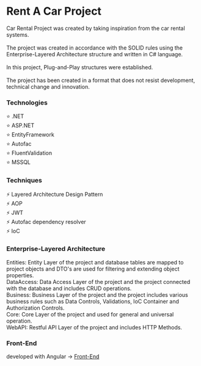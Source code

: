 # Rent A Car Project

Car Rental Project was created by taking inspiration from the car rental systems.
<br><br>
The project was created in accordance with the SOLID rules using the Enterprise-Layered Architecture structure and written in C# language.
<br><br>
In this project, Plug-and-Play structures were established.
<br><br>
The project has been created in a format that does not resist development, technical change and innovation.

### Technologies 
:star: .NET<br>
:star: ASP.NET<br>
:star: EntityFramework<br>
:star: Autofac<br>
:star: FluentValidation<br>
:star: MSSQL<br>

### Techniques
:zap: Layered Architecture Design Pattern<br>
:zap: AOP<br>
:zap: JWT<br>
:zap: Autofac dependency resolver<br>
:zap: IoC<br>

### Enterprise-Layered Architecture

Entities: Entity Layer of the project and database tables are mapped to project objects and DTO's are used for filtering and extending object properties.
<br>
DataAccess: Data Access Layer of the project and the project connected with the database and includes CRUD operations.
<br>
Business: Business Layer of the project and the project includes various business rules such as Data Controls, Validations, IoC Container and Authorization Controls.
<br>
Core: Core Layer of the project and used for general and universal operation.
<br>
WebAPI: Restful API Layer of the project and includes HTTP Methods.

### Front-End
developed with Angular -> [Front-End](https://github.com/Furkan394/RentACar-Frontend)
